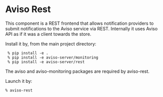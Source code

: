 # Aviso Rest

This component is a REST frontend that allows notification providers to submit notifications to the Aviso service 
via REST. Internally it uses Aviso API as if it was a client towards the store.

Install it by, from the main project directory:
```
 % pip install -e .
 % pip install -e aviso-server/monitoring
 % pip install -e aviso-server/rest
```
The aviso and aviso-monitoring packages are required by aviso-rest.

Launch it by:

```
% aviso-rest
```

